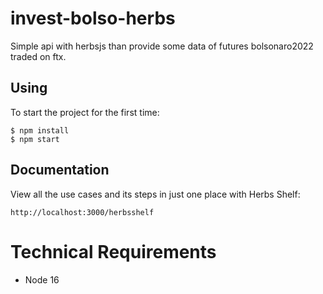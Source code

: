 # invest-bolso-herbs

Simple api with herbsjs than provide some data of futures bolsonaro2022 traded on ftx.


## Using

To start the project for the first time:

```
$ npm install
$ npm start
```

## Documentation

View all the use cases and its steps in just one place with Herbs Shelf:

```
http://localhost:3000/herbsshelf
```

# Technical Requirements

- Node 16
